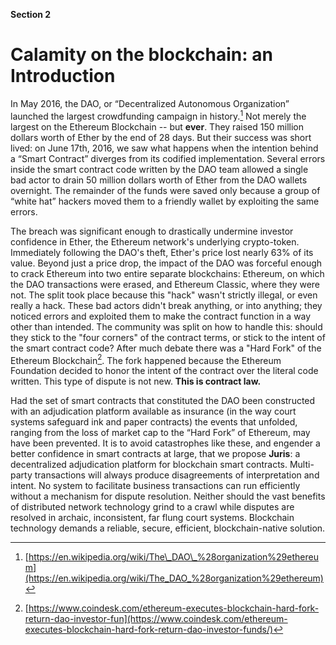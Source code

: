 **Section 2** 
# Calamity on the blockchain: an Introduction

In May 2016, the DAO, or “Decentralized Autonomous Organization” launched the largest crowdfunding campaign in history.[^1] Not merely the largest on the Ethereum Blockchain -- but **ever**. They raised 150 million dollars worth of Ether by the end of 28 days. But their success was short lived: on June 17th, 2016, we saw what happens when the intention behind a “Smart Contract” diverges from its codified implementation. Several errors inside the smart contract code written by the DAO team allowed a single bad actor to drain 50 million dollars worth of Ether from the DAO wallets overnight. The remainder of the funds were saved only because a group of “white hat” hackers moved them to a friendly wallet by exploiting the same errors.

The breach was significant enough to drastically undermine investor confidence in Ether, the Ethereum network's underlying crypto-token. Immediately following the DAO's theft, Ether's price lost nearly 63% of its value. Beyond just a price drop, the impact of the DAO was forceful enough to crack Ethereum into two entire separate blockchains: Ethereum, on which the DAO transactions were erased, and Ethereum Classic, where they were not. The split took place because this "hack" wasn't strictly illegal, or even really a hack. These bad actors didn't break anything, or into anything; they noticed errors and exploited them to make the contract function in a way other than intended. The community was split on how to handle this: should they stick to the "four corners" of the contract terms, or stick to the intent of the smart contract code? After much debate there was a "Hard Fork" of the Ethereum Blockchain[^2]. The fork happened because the Ethereum Foundation decided to honor the intent of the contract over the literal code written. This type of dispute is not new. **This is contract law.**

Had the set of smart contracts that constituted the DAO been constructed with an adjudication platform available as insurance \(in the way court systems safeguard ink and paper contracts\) the events that unfolded, ranging from the loss of market cap to the “Hard Fork” of Ethereum, may have been prevented. It is to avoid catastrophes like these, and engender a better confidence in smart contracts at large, that we propose **Juris**: a decentralized adjudication platform for blockchain smart contracts. Multi-party transactions will always produce disagreements of interpretation and intent.  No system to facilitate business transactions can run efficiently without a mechanism for dispute resolution. Neither should the vast benefits of distributed network technology grind to a crawl while disputes are resolved in archaic, inconsistent, far flung court systems. Blockchain technology demands a reliable, secure, efficient, blockchain-native solution.  

[^1]: [https://en.wikipedia.org/wiki/The\_DAO\_%28organization%29ethereum](https://en.wikipedia.org/wiki/The_DAO_%28organization%29ethereum)

[^2]: [https://www.coindesk.com/ethereum-executes-blockchain-hard-fork-return-dao-investor-fun](https://www.coindesk.com/ethereum-executes-blockchain-hard-fork-return-dao-investor-funds/)
